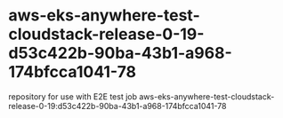 # aws-eks-anywhere-test-cloudstack-release-0-19-d53c422b-90ba-43b1-a968-174bfcca1041-78
repository for use with E2E test job aws-eks-anywhere-test-cloudstack-release-0-19:d53c422b-90ba-43b1-a968-174bfcca1041-78

